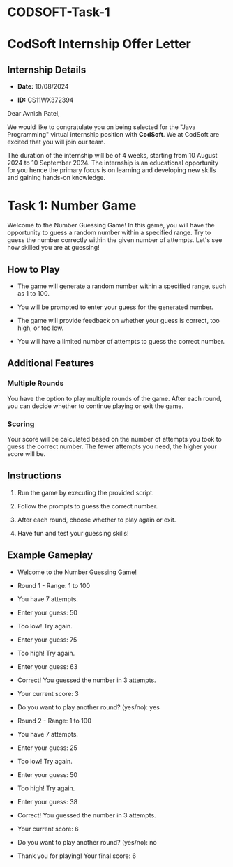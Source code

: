 # CODSOFT-Task-1
# CodSoft Internship Offer Letter

  

## Internship Details

  

-  **Date:** 10/08/2024

-  **ID:** CS11WX372394

  

Dear Avnish Patel,

  
We would like to congratulate you on being selected for the "Java Programming" virtual internship position with **CodSoft**. We at CodSoft are excited that you will join our team.

The duration of the internship will be of 4 weeks, starting from 10 August 2024 to 10 September 2024. The internship is an educational opportunity for you hence the primary focus is on learning and developing new skills and gaining hands-on knowledge.
  
  # Task 1: Number Game

  

Welcome to the Number Guessing Game! In this game, you will have the opportunity to guess a random number within a specified range. Try to guess the number correctly within the given number of attempts. Let's see how skilled you are at guessing!

  

## How to Play

  

- The game will generate a random number within a specified range, such as 1 to 100.

- You will be prompted to enter your guess for the generated number.

- The game will provide feedback on whether your guess is correct, too high, or too low.

- You will have a limited number of attempts to guess the correct number.

  

## Additional Features

  

### Multiple Rounds

  

You have the option to play multiple rounds of the game. After each round, you can decide whether to continue playing or exit the game.

  

### Scoring

  

Your score will be calculated based on the number of attempts you took to guess the correct number. The fewer attempts you need, the higher your score will be.

  

## Instructions

  

1. Run the game by executing the provided script.

2. Follow the prompts to guess the correct number.

3. After each round, choose whether to play again or exit.

4. Have fun and test your guessing skills!

  

## Example Gameplay

- Welcome to the Number Guessing Game!

  

- Round 1 - Range: 1 to 100

- You have 7 attempts.

  

- Enter your guess: 50

- Too low! Try again.

  

- Enter your guess: 75

- Too high! Try again.

  

- Enter your guess: 63

- Correct! You guessed the number in 3 attempts.

  

- Your current score: 3

  

- Do you want to play another round? (yes/no): yes

  

- Round 2 - Range: 1 to 100

- You have 7 attempts.

  

- Enter your guess: 25

- Too low! Try again.

  

- Enter your guess: 50

- Too high! Try again.

  

- Enter your guess: 38

- Correct! You guessed the number in 3 attempts.

  

- Your current score: 6

  

- Do you want to play another round? (yes/no): no

  

- Thank you for playing! Your final score: 6
